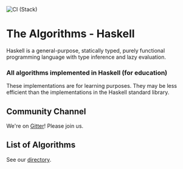 ![CI (Stack)](https://github.com/TheAlgorithms/Haskell/workflows/CI%20(Stack)/badge.svg)
# The Algorithms - Haskell
Haskell is a general-purpose, statically typed, purely functional programming language with type inference and lazy evaluation.

### All algorithms implemented in Haskell (for education)

These implementations are for learning purposes. They may be less efficient than the implementations in the Haskell standard library.

## Community Channel

We're on [Gitter](https://gitter.im/TheAlgorithms)!  Please join us.

## List of Algorithms

See our [directory](DIRECTORY.md).
